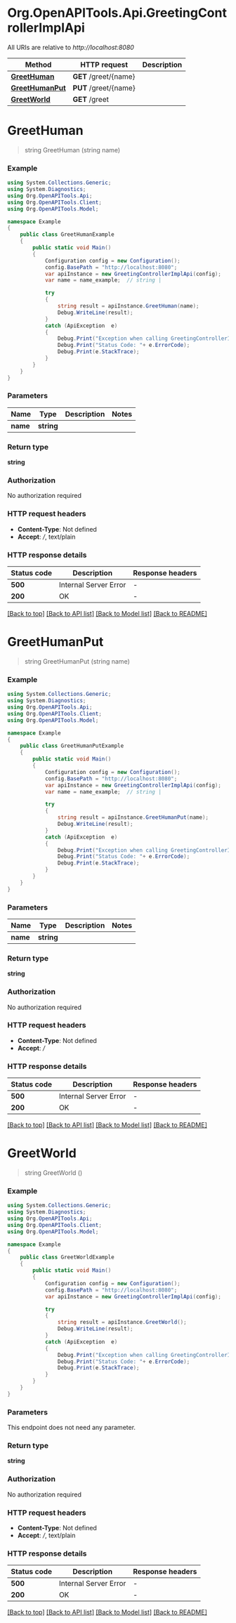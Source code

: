 # Org.OpenAPITools.Api.GreetingControllerImplApi

All URIs are relative to *http://localhost:8080*

Method | HTTP request | Description
------------- | ------------- | -------------
[**GreetHuman**](GreetingControllerImplApi.md#greethuman) | **GET** /greet/{name} | 
[**GreetHumanPut**](GreetingControllerImplApi.md#greethumanput) | **PUT** /greet/{name} | 
[**GreetWorld**](GreetingControllerImplApi.md#greetworld) | **GET** /greet | 


<a name="greethuman"></a>
# **GreetHuman**
> string GreetHuman (string name)



### Example
```csharp
using System.Collections.Generic;
using System.Diagnostics;
using Org.OpenAPITools.Api;
using Org.OpenAPITools.Client;
using Org.OpenAPITools.Model;

namespace Example
{
    public class GreetHumanExample
    {
        public static void Main()
        {
            Configuration config = new Configuration();
            config.BasePath = "http://localhost:8080";
            var apiInstance = new GreetingControllerImplApi(config);
            var name = name_example;  // string | 

            try
            {
                string result = apiInstance.GreetHuman(name);
                Debug.WriteLine(result);
            }
            catch (ApiException  e)
            {
                Debug.Print("Exception when calling GreetingControllerImplApi.GreetHuman: " + e.Message );
                Debug.Print("Status Code: "+ e.ErrorCode);
                Debug.Print(e.StackTrace);
            }
        }
    }
}
```

### Parameters

Name | Type | Description  | Notes
------------- | ------------- | ------------- | -------------
 **name** | **string**|  | 

### Return type

**string**

### Authorization

No authorization required

### HTTP request headers

 - **Content-Type**: Not defined
 - **Accept**: */*, text/plain


### HTTP response details
| Status code | Description | Response headers |
|-------------|-------------|------------------|
| **500** | Internal Server Error |  -  |
| **200** | OK |  -  |

[[Back to top]](#) [[Back to API list]](../README.md#documentation-for-api-endpoints) [[Back to Model list]](../README.md#documentation-for-models) [[Back to README]](../README.md)

<a name="greethumanput"></a>
# **GreetHumanPut**
> string GreetHumanPut (string name)



### Example
```csharp
using System.Collections.Generic;
using System.Diagnostics;
using Org.OpenAPITools.Api;
using Org.OpenAPITools.Client;
using Org.OpenAPITools.Model;

namespace Example
{
    public class GreetHumanPutExample
    {
        public static void Main()
        {
            Configuration config = new Configuration();
            config.BasePath = "http://localhost:8080";
            var apiInstance = new GreetingControllerImplApi(config);
            var name = name_example;  // string | 

            try
            {
                string result = apiInstance.GreetHumanPut(name);
                Debug.WriteLine(result);
            }
            catch (ApiException  e)
            {
                Debug.Print("Exception when calling GreetingControllerImplApi.GreetHumanPut: " + e.Message );
                Debug.Print("Status Code: "+ e.ErrorCode);
                Debug.Print(e.StackTrace);
            }
        }
    }
}
```

### Parameters

Name | Type | Description  | Notes
------------- | ------------- | ------------- | -------------
 **name** | **string**|  | 

### Return type

**string**

### Authorization

No authorization required

### HTTP request headers

 - **Content-Type**: Not defined
 - **Accept**: */*


### HTTP response details
| Status code | Description | Response headers |
|-------------|-------------|------------------|
| **500** | Internal Server Error |  -  |
| **200** | OK |  -  |

[[Back to top]](#) [[Back to API list]](../README.md#documentation-for-api-endpoints) [[Back to Model list]](../README.md#documentation-for-models) [[Back to README]](../README.md)

<a name="greetworld"></a>
# **GreetWorld**
> string GreetWorld ()



### Example
```csharp
using System.Collections.Generic;
using System.Diagnostics;
using Org.OpenAPITools.Api;
using Org.OpenAPITools.Client;
using Org.OpenAPITools.Model;

namespace Example
{
    public class GreetWorldExample
    {
        public static void Main()
        {
            Configuration config = new Configuration();
            config.BasePath = "http://localhost:8080";
            var apiInstance = new GreetingControllerImplApi(config);

            try
            {
                string result = apiInstance.GreetWorld();
                Debug.WriteLine(result);
            }
            catch (ApiException  e)
            {
                Debug.Print("Exception when calling GreetingControllerImplApi.GreetWorld: " + e.Message );
                Debug.Print("Status Code: "+ e.ErrorCode);
                Debug.Print(e.StackTrace);
            }
        }
    }
}
```

### Parameters
This endpoint does not need any parameter.

### Return type

**string**

### Authorization

No authorization required

### HTTP request headers

 - **Content-Type**: Not defined
 - **Accept**: */*, text/plain


### HTTP response details
| Status code | Description | Response headers |
|-------------|-------------|------------------|
| **500** | Internal Server Error |  -  |
| **200** | OK |  -  |

[[Back to top]](#) [[Back to API list]](../README.md#documentation-for-api-endpoints) [[Back to Model list]](../README.md#documentation-for-models) [[Back to README]](../README.md)

